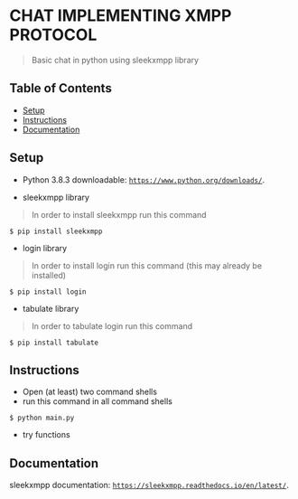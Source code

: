 # CHAT IMPLEMENTING XMPP PROTOCOL
> Basic chat in python using sleekxmpp library

## Table of Contents

- [Setup](#setup)
- [Instructions](#Instructions)
- [Documentation](#documentation)

## Setup

- Python 3.8.3
downloadable: <a href="https://www.python.org/downloads/" target="_blank">`https://www.python.org/downloads/`</a>.

- sleekxmpp library
> In order to install sleekxmpp run this command
```shell
$ pip install sleekxmpp
```

- login library
> In order to install login run this command (this may already be installed)
```shell
$ pip install login
```

- tabulate library
> In order to tabulate login run this command 
```shell
$ pip install tabulate
```

## Instructions

- Open (at least) two command shells
- run this command in all command shells
```shell
$ python main.py
```
- try functions

## Documentation

sleekxmpp documentation: <a href="https://sleekxmpp.readthedocs.io/en/latest/" target="_blank">`https://sleekxmpp.readthedocs.io/en/latest/`</a>.